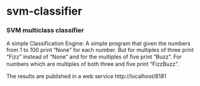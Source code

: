 # svm-classifier
### SVM multiclass classifier
A simple Classification Engine:
A simple program that given the numbers from 1 to 100 print “None” for each number. But for multiples of
three print “Fizz” instead of “None” and for the multiples of ﬁve print “Buzz”. For numbers which are
multiples of both three and ﬁve print “FizzBuzz”.

The results are published in a web service http://localhost/8181
